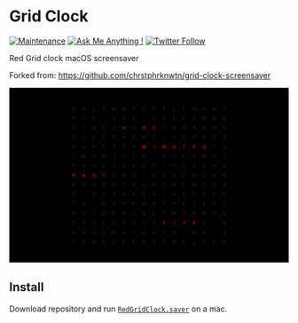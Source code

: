 # Grid Clock

[![Maintenance](https://img.shields.io/badge/Maintained%3F-yes-brightgreen.svg)](https://github.com/matthiaszarzecki/GridClockScreensaver/graphs/commit-activity) [![Ask Me Anything !](https://img.shields.io/badge/Ask%20me-anything-1abc9c.svg)](http://www.matthiaszarzecki.com) [![Twitter Follow](https://img.shields.io/twitter/follow/matthias_code.svg?style=social&label=Follow)](https://twitter.com/matthias_code)

Red Grid clock macOS screensaver

Forked from: https://github.com/chrstphrknwtn/grid-clock-screensaver

![Grid Clock Screenshot](GridClock.png)

## Install

Download repository and run [`RedGridClock.saver`](https://github.com/matthiaszarzecki/RedGridClockScreensaver/tree/master/RedGridClock.saver)
 on a mac.
 
